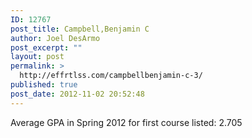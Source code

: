 ```yaml
---
ID: 12767
post_title: Campbell,Benjamin C
author: Joel DesArmo
post_excerpt: ""
layout: post
permalink: >
  http://effrtlss.com/campbellbenjamin-c-3/
published: true
post_date: 2012-11-02 20:52:48
---
```

<p>Average GPA in Spring 2012 for first course listed: 2.705</p>
